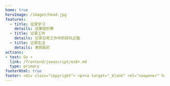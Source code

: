 ```yaml
---
home: true
heroImage: /images/head.jpg
features:
  - title: 记录学习
    details: 没事就折腾
  - title: 记录工作
    details: 记录日常工作中的踩坑之路
  - title: 记录生活
    details: 凑排版的
actions:
- text: Go ➡️
  link: /frontend/javascript/es6+.md
  type: primary
footerHtml: true
footer: <div class="copyright"> <p><a target="_blank" rel="noopener" href="https://beian.miit.gov.cn/">豫ICP备20012641号-1</a></p></div>
---
```

